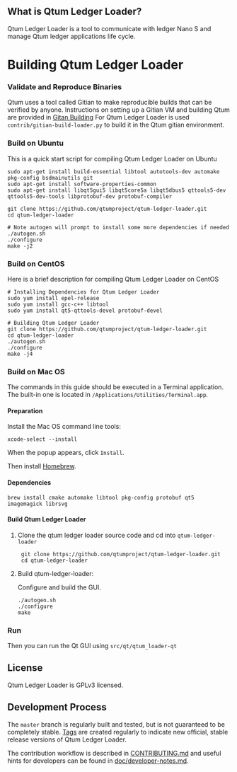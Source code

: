 What is Qtum Ledger Loader?
-------------

Qtum Ledger Loader is a tool to communicate with ledger Nano S and manage Qtum ledger applications life cycle.

# Building Qtum Ledger Loader

### Validate and Reproduce Binaries

Qtum uses a tool called Gitian to make reproducible builds that can be verified by anyone. Instructions on setting up a Gitian VM and building Qtum are provided in [Gitan Building](https://github.com/qtumproject/qtum/blob/master/doc/gitian-building.md)
For Qtum Ledger Loader is used `contrib/gitian-build-loader.py` to build it in the Qtum gitian environment.

### Build on Ubuntu

This is a quick start script for compiling Qtum Ledger Loader on Ubuntu


    sudo apt-get install build-essential libtool autotools-dev automake pkg-config bsdmainutils git
    sudo apt-get install software-properties-common
    sudo apt-get install libqt5gui5 libqt5core5a libqt5dbus5 qttools5-dev qttools5-dev-tools libprotobuf-dev protobuf-compiler

    git clone https://github.com/qtumproject/qtum-ledger-loader.git
    cd qtum-ledger-loader

    # Note autogen will prompt to install some more dependencies if needed
    ./autogen.sh
    ./configure 
    make -j2
    
### Build on CentOS

Here is a brief description for compiling Qtum Ledger Loader on CentOS
    
    # Installing Dependencies for Qtum Ledger Loader
    sudo yum install epel-release
    sudo yum install gcc-c++ libtool
    sudo yum install qt5-qttools-devel protobuf-devel
    
    # Building Qtum Ledger Loader
    git clone https://github.com/qtumproject/qtum-ledger-loader.git
    cd qtum-ledger-loader
    ./autogen.sh
    ./configure
    make -j4

### Build on Mac OS

The commands in this guide should be executed in a Terminal application.
The built-in one is located in `/Applications/Utilities/Terminal.app`.

#### Preparation

Install the Mac OS command line tools:

`xcode-select --install`

When the popup appears, click `Install`.

Then install [Homebrew](https://brew.sh).

#### Dependencies

    brew install cmake automake libtool pkg-config protobuf qt5 imagemagick librsvg

#### Build Qtum Ledger Loader

1. Clone the qtum ledger loader source code and cd into `qtum-ledger-loader`

        git clone https://github.com/qtumproject/qtum-ledger-loader.git
        cd qtum-ledger-loader

2.  Build qtum-ledger-loader:

    Configure and build the GUI.

        ./autogen.sh
        ./configure
        make


### Run

Then you can run the Qt GUI using `src/qt/qtum_loader-qt`

License
-------

Qtum Ledger Loader is GPLv3 licensed.

Development Process
-------------------

The `master` branch is regularly built and tested, but is not guaranteed to be
completely stable. [Tags](https://github.com/qtumproject/qtum-ledger-loader/tags) are created
regularly to indicate new official, stable release versions of Qtum Ledger Loader.

The contribution workflow is described in [CONTRIBUTING.md](https://github.com/qtumproject/qtum/blob/master/CONTRIBUTING.md)
and useful hints for developers can be found in [doc/developer-notes.md](https://github.com/qtumproject/qtum/blob/master/doc/developer-notes.md).

